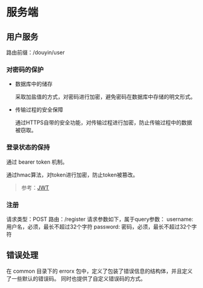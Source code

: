 # 服务端

## 用户服务

路由前缀：/douyin/user

### 对密码的保护

- 数据库中的储存

  采取加盐值的方式，对密码进行加密，避免密码在数据库中存储的明文形式。

- 传输过程的安全保障

  通过HTTPS自带的安全功能，对传输过程进行加密，防止传输过程中的数据被窃取。

### 登录状态的保持

通过 bearer token 机制。

通过hmac算法，对token进行加密，防止token被篡改。

> 参考：[JWT](https://jwt.io/)

### 注册

请求类型：POST
路由：/register
请求参数如下，属于query参数：
username: 用户名，必须，最长不超过32个字符
password: 密码，必须，最长不超过32个字符

## 错误处理

在 common 目录下的 errorx 包中，定义了包装了错误信息的结构体，并且定义了一些默认的错误码。
同时也提供了自定义错误码的方式。




